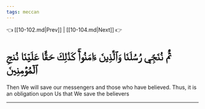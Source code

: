 ```yaml
---
tags: meccan
---
```


👈 [[10-102.md|Prev]] | [[10-104.md|Next]] 👉

# ثُمَّ نُنَجِّي رُسُلَنَا وَٱلَّذِينَ ءَامَنُواْۚ كَذَٰلِكَ حَقًّا عَلَيۡنَا نُنجِ ٱلۡمُؤۡمِنِينَ

Then We will save our messengers and those who have believed. Thus, it is an obligation upon Us that We save the believers

---


